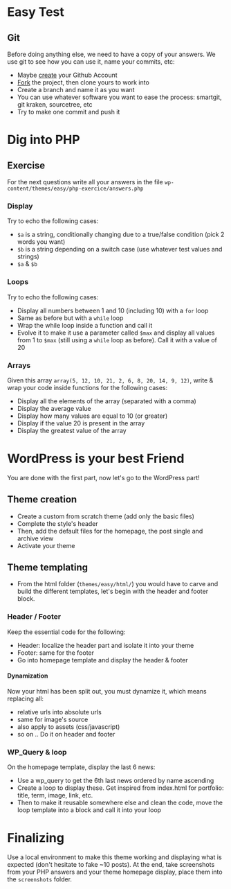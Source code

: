 # Easy Test

## Git
Before doing anything else, we need to have a copy of your answers. We use git to see how you can use it, name your commits, etc:
* Maybe [create](https://github.com/join) your Github Account
* [Fork](https://help.github.com/articles/fork-a-repo/) the project, then clone yours to work into
* Create a branch and name it as you want
* You can use whatever software you want to ease the process: smartgit, git kraken, sourcetree, etc
* Try to make one commit and push it

# Dig into PHP

## Exercise
For the next questions write all your answers in the file `wp-content/themes/easy/php-exercice/answers.php`

### Display
Try to echo the following cases:

* `$a` is a string, conditionally changing due to a true/false condition (pick 2 words you want)
* `$b` is a string depending on a switch case (use whatever test values and strings)
* `$a` & `$b`

### Loops
Try to echo the following cases:

* Display all numbers between 1 and 10 (including 10) with a `for` loop
* Same as before but with a `while` loop
* Wrap the while loop inside a function and call it
* Evolve it to make it use a parameter called `$max` and display all values from 1 to `$max` (still using a `while` loop as before). Call it with a value of 20

### Arrays
Given this array `array(5, 12, 10, 21, 2, 6, 8, 20, 14, 9, 12)`, write & wrap your code inside functions for the following cases:

* Display all the elements of the array (separated with a comma)
* Display the average value
* Display how many values are equal to 10 (or greater)
* Display if the value 20 is present in the array
* Display the greatest value of the array

# WordPress is your best Friend
You are done with the first part, now let's go to the WordPress part!

## Theme creation
* Create a custom from scratch theme (add only the basic files)
* Complete the style's header
* Then, add the default files for the homepage, the post single and archive view
* Activate your theme

## Theme templating
* From the html folder (`themes/easy/html/`) you would have to carve and build the different templates, let's begin with the header and footer block.

### Header / Footer
Keep the essential code for the following:
* Header: localize the header part and isolate it into your theme
* Footer: same for the footer
* Go into homepage template and display the header & footer

#### Dynamization
Now your html has been split out, you must dynamize it, which means replacing all:
* relative urls into absolute urls
* same for image's source
* also apply to assets (css/javascript)
* so on ..
Do it on header and footer

### WP_Query & loop
On the homepage template, display the last 6 news:
* Use a wp_query to get the 6th last news ordered by name ascending
* Create a loop to display these. Get inspired from index.html for portfolio: title, term, image, link, etc.
* Then to make it reusable somewhere else and clean the code, move the loop template into a block and call it into your loop

# Finalizing
Use a local environment to make this theme working and displaying what is expected (don't hesitate to fake ~10 posts).
At the end, take screenshots from your PHP answers and your theme homepage display, place them into the `screenshots` folder.
